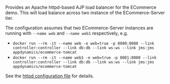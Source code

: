 Provides an Apache httpd-based AJP load balancer for the ECommerce demo.  This will load balance across two instance of the ECommerce-Server tier.  

The configuration assumes that two ECommerce-Server instances are running with `--name web` and `--name web1` respectively, e.g.

* `docker run --rm -it --name web -e web=true -p 8080:8080 --link controller:controller --link db:db --link ws:ws --link jms:jms appdynamics/ecommerce-tomcat`
* `docker run --rm -it --name web1 -e web=true -p 8081:8080 --link controller:controller --link db:db --link ws:ws --link jms:jms appdynamics/ecommerce-tomcat`

See the [httpd configuration file](https://github.com/Appdynamics/ECommerce-Docker/blob/master/ECommerce-LBR/ajp_proxy.conf) for details.
